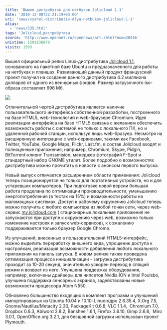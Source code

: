 ```yaml
---
title: 'Вышел дистрибутив для нетбуков Jolicloud 1.1'
date: '2010-12-08T22:21:19+03:00'
uri: 'news/vyshel-distributiv-dlya-netbukov-jolicloud-1-1'
alias: 
  - 'news/535.html'
tags: 'Jolicloud,дистрибутивы'
source: 'http://www.opennet.ru/opennews/art.shtml?num=28916'
unixtime: 1291836079
visits: 1593
---
```

Вышел официальный релиз Linux-дистрибутива [Jolicloud 1.1](http://www.jolicloud.com), основанного на пакетной базе Ubuntu и предназначенного для работы на нетбуках и планшах. Развивающий данный продукт французский проект получил на создание данного дистрибутива 4.2 миллиона долларов от одного из венчурных фондов. Размер загрузочного iso-образа составляет 696 Мб. 

![](img/2010/12/08/22-00/jolicloud-launcher-directory.jpg)

Отличительной чертой дистрибутива является наличие пользовательского интерфейса собственной разработки, построенного на базе HTML5, web-технологий и web-браузере Chromium. Идея реализации интерфейса на базе HTML5 связана с желанием обеспечить возможность работы с системой не только с локального ПК, но и удаленной рабочей станции, используя лишь web-бразуер. Несмотря на расширенную интеграцию с web-сервисами, такими как Facebook, Twitter, YouTube, Google Maps, Flickr, Last.fm, в состав Jolicloud входят и полноценные приложения, например, Chromium, Skype, Pidgin, BitTorrent-клиент Transsmision, менеджер фотографий F-Spot и стандартный набор GNOME утилит. Более подробно о возможностях дистрибутива можно прочитать в новости с анонсом первого выпуска. 

Новый выпуск отличается расширением области применения: Jolicloud теперь позиционируется не только для портативных устройств, но и для устаревших компьютеров. При подготовке новой версии большая работа проделана по оптимизации производительности, уменьшению энергопотребления (в тестах на 15%) и возможности работы на маломощных системах. Доступ к рабочему окружению Jolicloud теперь можно получить с любого компьютера из любой точки сети, через web-сервис [my.jolicloud.com](http://my.jolicloud.com/) ( стационарные локальные приложения не запускаются при доступе к окружению через web, возможно только изменение настроек и запуск web-сервисов), к сожалению поддерживается только браузер Google Chrome. 

Из улучшений, внесенных в пользовательский HTML5-интерфейс, можно выделить переработку внешнего вида, упрощение доступа к настройкам, реализация возможности добавления любого локального приложения на панель запуска. В новом релизе также проведена оптимизация процесса инициализации - загрузка дистрибутива проходит за 10-20 секунд, значительно ускорен переход в спящий режим и возврат из него. Улучшена поддержка оборудования, например, включены драйверы для чипсетов Nvidia ION и Intel Poulsbo, улучшена поддержка сенсорных экранов, задействованы новые возможности процессора Atom N550. 

Обновлено большинство входящих в комплект программ и улучшений импортированых из Ubuntu 10.04 и 10.10: Linux-ядро 2.6.35.4, X.Org 7.5, Gnome/Nautilus/Metacity 2.30, PackageKit 0.6.8, VLC 1.1.4,  Chromium 7.0, Dropbox 0.6.3, Abiword 2.8.2, Banshee 1.6.1, Firefox 3.6.10, Gimp 2.6.8,  Miro 3.0.1, OpenOffice.org 3.2.1, для бесшовной загрузки использован проект Plymouth.
